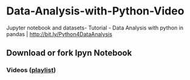 # Data-Analysis-with-Python-Video
Jupyter notebook and datasets- Tutorial - Data Analysis with python in pandas | http://bit.ly/Python4DataAnalysis 

##  Download or fork Ipyn Notebook 


### Videos ([playlist](http://bit.ly/Python4DataAnalysis))

